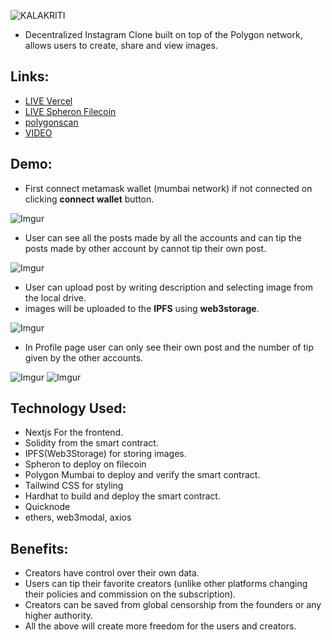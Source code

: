 ![KALAKRITI](https://i.imgur.com/Q3RL0UX.jpg)

* Decentralized Instagram Clone built on top of the Polygon network, allows users to create, share and view images.

## Links:
* [LIVE Vercel](https://decentralized-instagram-snowy.vercel.app)
* [LIVE Spheron Filecoin](https://decentralized-instagram-851cd4.spheron.app)
* [polygonscan](https://mumbai.polygonscan.com/address/0xafA7AA3B5680293521b98552B234cb93B8BD3a53)
* [VIDEO](https://vimeo.com/767750796)

## Demo:

* First connect metamask wallet (mumbai network) if not connected on clicking **connect wallet** button.

![Imgur](https://i.imgur.com/C6G7rqX.jpg)

* User can see all the posts made by all the accounts and can tip the posts made by other account by cannot tip their own post.

![Imgur](https://i.imgur.com/XbUHcwq.jpg)

* User can upload post by writing description and selecting image from the local drive.
* images will be uploaded to the **IPFS** using **web3storage**.

![Imgur](https://i.imgur.com/7Pm0MGW.jpg)

* In Profile page user can only see their own post and the number of tip given by the other accounts.

![Imgur](https://i.imgur.com/kNFMle1.jpg)
![Imgur](https://i.imgur.com/RWMfSty.jpg)


## Technology Used:
* Nextjs For the frontend.
* Solidity from the smart contract.
* IPFS(Web3Storage) for storing images.
* Spheron to deploy on filecoin
* Polygon Mumbai to deploy and verify the smart contract.
* Tailwind CSS for styling
* Hardhat to build and deploy the smart contract.
* Quicknode
* ethers, web3modal, axios

## Benefits:
* Creators have control over their own data.
* Users can tip their favorite creators (unlike other platforms changing their policies and commission on the subscription).
* Creators can be saved from global censorship from the founders or any higher authority.
* All the above will create more freedom for the users and creators.

